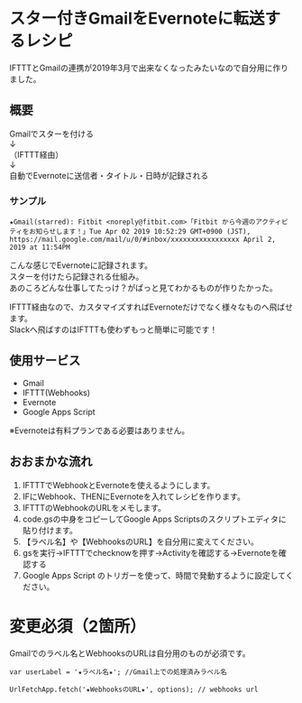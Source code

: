 # スター付きGmailをEvernoteに転送するレシピ
IFTTTとGmailの連携が2019年3月で出来なくなったみたいなので自分用に作りました。

## 概要

Gmailでスターを付ける  
↓  
（IFTTT経由）  
↓  
自動でEvernoteに送信者・タイトル・日時が記録される

### サンプル

```
★Gmail(starred): Fitbit <noreply@fitbit.com>「Fitbit から今週のアクティビティをお知らせします！」Tue Apr 02 2019 10:52:29 GMT+0900 (JST),  
https://mail.google.com/mail/u/0/#inbox/xxxxxxxxxxxxxxxxx April 2, 2019 at 11:54PM
```

こんな感じでEvernoteに記録されます。  
スターを付けたら記録される仕組み。  
あのころどんな仕事してたっけ？がぱっと見てわかるものが作りたかった。

IFTTT経由なので、カスタマイズすればEvernoteだけでなく様々なものへ飛ばせます。  
Slackへ飛ばすのはIFTTTも使わずもっと簡単に可能です！

## 使用サービス

- Gmail
- IFTTT(Webhooks)
- Evernote
- Google Apps Script

※Evernoteは有料プランである必要はありません。

## おおまかな流れ

1. IFTTTでWebhookとEvernoteを使えるようにします。
2. IFにWebhook、THENにEvernoteを入れてレシピを作ります。
3. IFTTTのWebhookのURLをメモします。
4. code.gsの中身をコピーしてGoogle Apps Scriptsのスクリプトエディタに貼り付けます。
5. 【ラベル名】や【WebhooksのURL】を自分用に変えてください。
6. gsを実行→IFTTTでchecknowを押す→Activityを確認する→Evernoteを確認する
7. Google Apps Script のトリガーを使って、時間で発動するように設定してください。

# 変更必須（2箇所）

Gmailでのラベル名とWebhooksのURLは自分用のものが必須です。

```
var userLabel = '★ラベル名★'; //Gmail上での処理済みラベル名

UrlFetchApp.fetch('★WebhooksのURL★', options); // webhooks url
```
